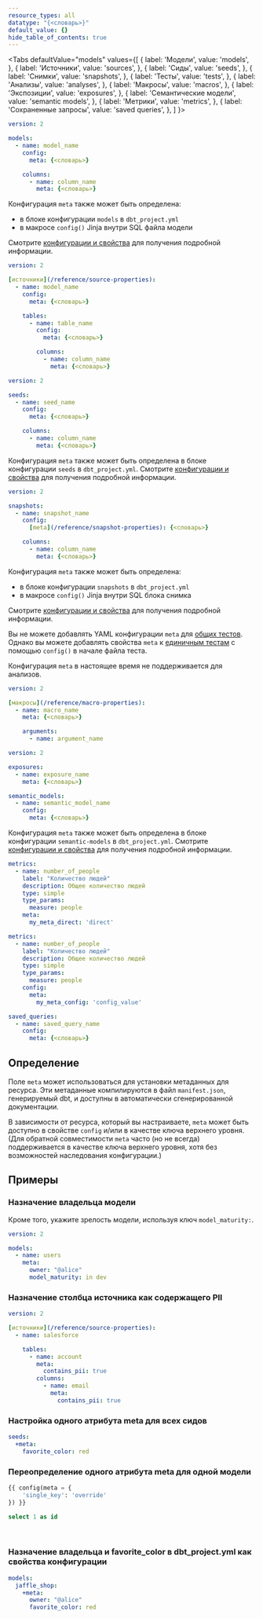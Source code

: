 ```yaml
---
resource_types: all
datatype: "{<словарь>}"
default_value: {}
hide_table_of_contents: true
---
```


<Tabs
  defaultValue="models"
  values={[
    { label: 'Модели', value: 'models', },
    { label: 'Источники', value: 'sources', },
    { label: 'Сиды', value: 'seeds', },
    { label: 'Снимки', value: 'snapshots', },
    { label: 'Тесты', value: 'tests', },
    { label: 'Анализы', value: 'analyses', },
    { label: 'Макросы', value: 'macros', },
    { label: 'Экспозиции', value: 'exposures', },
    { label: 'Семантические модели', value: 'semantic models', },
    { label: 'Метрики', value: 'metrics', },
    { label: 'Сохраненные запросы', value: 'saved queries', },
  ]
}>
<TabItem value="models">

<File name='models/schema.yml'>

```yml
version: 2

models:
  - name: model_name
    config:
      meta: {<словарь>}

    columns:
      - name: column_name
        meta: {<словарь>}

```

</File>

Конфигурация `meta` также может быть определена:
- в блоке конфигурации `models` в `dbt_project.yml`
- в макросе `config()` Jinja внутри SQL файла модели

Смотрите [конфигурации и свойства](/reference/configs-and-properties) для получения подробной информации.

</TabItem>

<TabItem value="sources">

<File name='models/schema.yml'>

```yml
version: 2

[источники](/reference/source-properties):
  - name: model_name
    config:
      meta: {<словарь>}

    tables:
      - name: table_name
        config:
          meta: {<словарь>}

        columns:
          - name: column_name
            meta: {<словарь>}

```

</File>

</TabItem>

<TabItem value="seeds">

<File name='seeds/schema.yml'>

```yml
version: 2

seeds:
  - name: seed_name
    config:
      meta: {<словарь>}

    columns:
      - name: column_name
        meta: {<словарь>}

```

</File>

Конфигурация `meta` также может быть определена в блоке конфигурации `seeds` в `dbt_project.yml`. Смотрите [конфигурации и свойства](/reference/configs-and-properties) для получения подробной информации.

</TabItem>

<TabItem value="snapshots">

<File name='snapshots/schema.yml'>

```yml
version: 2

snapshots:
  - name: snapshot_name
    config:
      [meta](/reference/snapshot-properties): {<словарь>}

    columns:
      - name: column_name
        meta: {<словарь>}

```

</File>

Конфигурация `meta` также может быть определена:
- в блоке конфигурации `snapshots` в `dbt_project.yml`
- в макросе `config()` Jinja внутри SQL блока снимка

Смотрите [конфигурации и свойства](/reference/configs-and-properties) для получения подробной информации.

</TabItem>

<TabItem value="tests">

Вы не можете добавлять YAML конфигурации `meta` для [общих тестов](/docs/build/data-tests#generic-data-tests). Однако вы можете добавлять свойства `meta` к [единичным тестам](/docs/build/data-tests#singular-data-tests) с помощью `config()` в начале файла теста. 

</TabItem>

<TabItem value="analyses">

Конфигурация `meta` в настоящее время не поддерживается для анализов.

</TabItem>

<TabItem value="macros">

<File name='macros/schema.yml'>

```yml
version: 2

[макросы](/reference/macro-properties):
  - name: macro_name
    meta: {<словарь>}

    arguments:
      - name: argument_name

```

</File>

</TabItem>

<TabItem value="exposures">

<File name='models/exposures.yml'>

```yml
version: 2

exposures:
  - name: exposure_name
    meta: {<словарь>}

```

</File>

</TabItem>

<TabItem value="semantic models">

<File name='models/semantic_models.yml'>

```yml
semantic_models:
  - name: semantic_model_name
    config:
      meta: {<словарь>}

```

</File>

Конфигурация `meta` также может быть определена в блоке конфигурации `semantic-models` в `dbt_project.yml`. Смотрите [конфигурации и свойства](/reference/configs-and-properties) для получения подробной информации.

</TabItem>

<TabItem value="metrics">

<VersionBlock lastVersion="1.7">

<File name='models/metrics.yml'>

```yml
metrics:
  - name: number_of_people
    label: "Количество людей"
    description: Общее количество людей
    type: simple
    type_params:
      measure: people
    meta:
      my_meta_direct: 'direct'
```

</File>
</VersionBlock>

<VersionBlock firstVersion="1.8"> 
<File name='models/metrics.yml'>

```yml
metrics:
  - name: number_of_people
    label: "Количество людей"
    description: Общее количество людей
    type: simple
    type_params:
      measure: people
    config:
      meta:
        my_meta_config: 'config_value'
```

</File>
</VersionBlock>

</TabItem>

<TabItem value="saved queries">

<File name='models/semantic_models.yml'>

```yml
saved_queries:
  - name: saved_query_name
    config:
      meta: {<словарь>}
```

</File>

</TabItem>

</Tabs>

## Определение
Поле `meta` может использоваться для установки метаданных для ресурса. Эти метаданные компилируются в файл `manifest.json`, генерируемый dbt, и доступны в автоматически сгенерированной документации.

В зависимости от ресурса, который вы настраиваете, `meta` может быть доступно в свойстве `config` и/или в качестве ключа верхнего уровня. (Для обратной совместимости `meta` часто (но не всегда) поддерживается в качестве ключа верхнего уровня, хотя без возможностей наследования конфигурации.)


## Примеры
### Назначение владельца модели
Кроме того, укажите зрелость модели, используя ключ `model_maturity:`.

<File name='models/schema.yml'>

```yml
version: 2

models:
  - name: users
    meta:
      owner: "@alice"
      model_maturity: in dev

```

</File>


### Назначение столбца источника как содержащего PII

<File name='models/schema.yml'>

```yml
version: 2

[источники](/reference/source-properties):
  - name: salesforce

    tables:
      - name: account
        meta:
          contains_pii: true
        columns:
          - name: email
            meta:
              contains_pii: true

```

</File>

### Настройка одного атрибута meta для всех сидов

<File name='dbt_project.yml'>

```yml
seeds:
  +meta:
    favorite_color: red
```

</File>

### Переопределение одного атрибута meta для одной модели

<File name='models/my_model.sql'>

```sql
{{ config(meta = {
    'single_key': 'override'
}) }}

select 1 as id
```

</File><br />

### Назначение владельца и favorite_color в dbt_project.yml как свойства конфигурации

<File name='dbt_project.yml'>

```yml
models:
  jaffle_shop:
    +meta:
      owner: "@alice"
      favorite_color: red
```

</File>